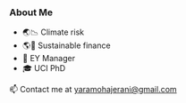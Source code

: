 ### About Me

- 🌏📉 Climate risk
- 🌎💸 Sustainable finance
- 💼 EY Manager
- 🎓 UCI PhD 

📫 Contact me at [yaramohajerani@gmail.com](mailto:yaramohajerani@gmail.com)

<!--
**yaramohajerani/yaramohajerani** is a ✨ _special_ ✨ repository because its `README.md` (this file) appears on your GitHub profile.

Here are some ideas to get you started:

- 🔭 I’m currently working on ...
- 🌱 I’m currently learning ...
- 👯 I’m looking to collaborate on ...
- 🤔 I’m looking for help with ...
- 💬 Ask me about ...
- 📫 How to reach me: ...
- 😄 Pronouns: ...
- ⚡ Fun fact: ...
-->
